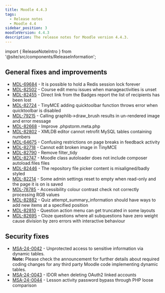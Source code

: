 ```yaml
---
title: Moodle 4.4.3
tags:
  - Release notes
  - Moodle 4.4
sidebar_position: 3
moodleVersion: 4.4.3
description: The release notes for Moodle version 4.4.3.
---
```


import { ReleaseNoteIntro } from '@site/src/components/ReleaseInformation';

<ReleaseNoteIntro releaseName={frontMatter.moodleVersion} />

## General fixes and improvements
<!-- cspell:disable -->
- [MDL-69684](https://moodle.atlassian.net/browse/MDL-69684) - It is possible to hold a Redis session lock forever
- [MDL-82502](https://moodle.atlassian.net/browse/MDL-82502) - Course edit menu issues when manageactivities is unset
- [MDL-82455](https://moodle.atlassian.net/browse/MDL-82455) - Direct link from the Badges report the list of recipients has been lost
- [MDL-82724](https://moodle.atlassian.net/browse/MDL-82724) - TinyMCE adding quicktoolbar function throws error when quicktoolbar is disabled
- [MDL-79215](https://moodle.atlassian.net/browse/MDL-79215) - Calling graphlib->draw_brush results in un-rendered image and error message
- [MDL-82668](https://moodle.atlassian.net/browse/MDL-82668) - Improve .phpstorm.meta.php
- [MDL-82802](https://moodle.atlassian.net/browse/MDL-82802) - XMLDB editor cannot retrofit MySQL tables containing numbers
- [MDL-64675](https://moodle.atlassian.net/browse/MDL-64675) - Confusing restrictions on page breaks in feedback activity
- [MDL-82718](https://moodle.atlassian.net/browse/MDL-82718) - Cannot edit broken image in TinyMCE
- [MDL-82790](https://moodle.atlassian.net/browse/MDL-82790) - Remove filter_tidy
- [MDL-82747](https://moodle.atlassian.net/browse/MDL-82747) - Moodle class autoloader does not include composer autoload.files files
- [MDL-82446](https://moodle.atlassian.net/browse/MDL-82446) - The repository file picker content is misaligned/badly styled
- [MDL-82214](https://moodle.atlassian.net/browse/MDL-82214) - Some admin settings reset to empty when read-only and the page it is on is saved
- [MDL-78785](https://moodle.atlassian.net/browse/MDL-78785) - Accessibility colour contrast check not correctly processing RGB values
- [MDL-82882](https://moodle.atlassian.net/browse/MDL-82882) - Quiz attempt_summary_information should have ways to add new items at a specified position
- [MDL-82810](https://moodle.atlassian.net/browse/MDL-82810) - Question action menu can get truncated in some layouts
- [MDL-82695](https://moodle.atlassian.net/browse/MDL-82695) - Cloze questions where all subquestions have zero weight cause division by zero errors with interactive behaviour
<!-- cspell:enable -->

## Security fixes
<!-- cspell:disable -->
- [MSA-24-0042](https://moodle.org/mod/forum/discuss.php?d=461894) - Unprotected access to sensitive information via dynamic tables.<br/>
**Note:** Please check the announcement for further details about required coding changes for any third party Moodle code implementing dynamic tables.
- [MSA-24-0043](https://moodle.org/mod/forum/discuss.php?d=461895) - IDOR when deleting OAuth2 linked accounts
- [MSA-24-0044](https://moodle.org/mod/forum/discuss.php?d=461897) - Lesson activity password bypass through PHP loose comparison
<!-- cspell:enable -->
